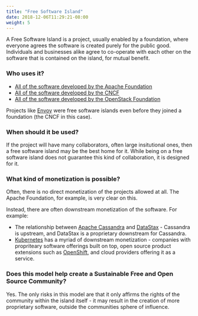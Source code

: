 ```yaml
---
title: "Free Software Island"
date: 2018-12-06T11:29:21-08:00
weight: 5
---
```


A Free Software Island is a project, usually enabled by a foundation, where
everyone agrees the software is created purely for the public good. Individuals
and businesses alike agree to co-operate with each other on the software that
is contained on the island, for mutual benefit.

### Who uses it?

* [All of the software developed by the Apache Foundation](https://apache.org)
* [All of the software developed by the CNCF](https://www.cncf.io)
* [All of the software developed by the OpenStack Foundation](https://www.openstack.org)

Projects like [Envoy](https://www.envoyproxy.io) were free software islands even
before they joined a foundation (the CNCF in this case).

### When should it be used?

If the project will have many collaborators, often large insitutional ones,
then a free software island may be the best home for it. While being on a free
software island does not guarantee this kind of collaboration, it is designed 
for it.

### What kind of monetization is possible?

Often, there is no direct monetization of the projects allowed at all. The
Apache Foundation, for example, is very clear on this. 

Instead, there are often downstream monetization of the software. For example:

* The relationship between [Apache Cassandra](https://cassandra.apache.org) and
[DataStax](https://www.datastax.com) - Cassandra is upstream, and DataStax is
a proprietary downstream for Cassandra.
* [Kubernetes](https://kubernetes.io) has a myriad of downstream monetization - 
companies with propriteary software offerings built on top, open source product extensions
such as [OpenShift](https://www.openshift.com), and cloud providers offering it
as a service.

### Does this model help create a Sustainable Free and Open Source Community?

Yes. The only risks in this model are that it only affirms the rights of the
community within the island itself - it may result in the creation of more proprietary
software, outside the communities sphere of influence. 

